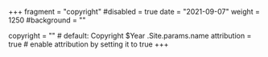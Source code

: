 +++
fragment = "copyright"
#disabled = true
date = "2021-09-07"
weight = 1250
#background = ""

copyright = "" # default: Copyright $Year .Site.params.name
attribution = true # enable attribution by setting it to true
+++
